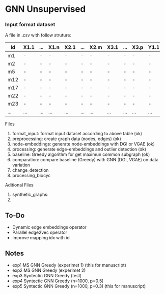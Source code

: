 # GNN Unsupervised

### Input format dataset
A file in .csv with follow struture:

| Id  | X1.1 | ... | X1.n | X2.1 | ... | X2.m | X3.1 | ... | X3.p | Y1.1 | ... | Y1.q | Y2.1 | ... | Y2.r | Y3.1 | ... | Y3.s |
| --- | --- | --- | --- | --- | --- | --- | --- | --- | --- | --- | --- | --- | --- | --- | --- | --- | --- | --- |
| m1 | - | - | - | - | - | - | - | - | - | - | - | - | - | - | - | - | - | - |
| m2 | - | - | - | - | - | - | - | - | - | - | - | - | - | - | - | - | - | - |
| m5 | - | - | - | - | - | - | - | - | - | - | - | - | - | - | - | - | - | - |
| m12 | - | - | - | - | - | - | - | - | - | - | - | - | - | - | - | - | - | - |
| m17 | - | - | - | - | - | - | - | - | - | - | - | - | - | - | - | - | - | - |
| m22 | - | - | - | - | - | - | - | - | - | - | - | - | - | - | - | - | - | - |
| m23 | - | - | - | - | - | - | - | - | - | - | - | - | - | - | - | - | - | - |
| ... | ... | ... | ... |... | ... | ... | ... | ... | ... | ... | ... | ... | ... | ... | ... | ... | ... | ... |

Files


1. format_input: format input dataset according to above table (ok)
2. preprocessing: create graph data (nodes, edges) (ok)
3. node-embeddings: generate node-embeddings with DGI or VGAE (ok)
4. processing: generate edge-embeddings and outlier detection (ok)
5. baseline: Greedy algorithm for get maximun common subgraph (ok)
6. comparation: compare baseline (Greedy) with GNN (DGI, VGAE) on data variation
7. change_detection
8. processing_biocyc

Aditional Files
1. synthetic_graphs:
3. 
## To-Do
- Dynamic edge embeddings operator
- Parallel edge2vec operator
- Improve mapping idx with id

## Notes
- exp1 MS GNN Greedy (experimet 1) (this for manuscript)
- exp2 MS GNN Greedy (experimet 2)
- exp3 Syntectic GNN Greedy (test)
- exp4 Syntectic GNN Greedy (n=1000, p=0.5)
- exp5 Syntectic GNN Greedy (n=1000, p=0.3) (this for manuscript)